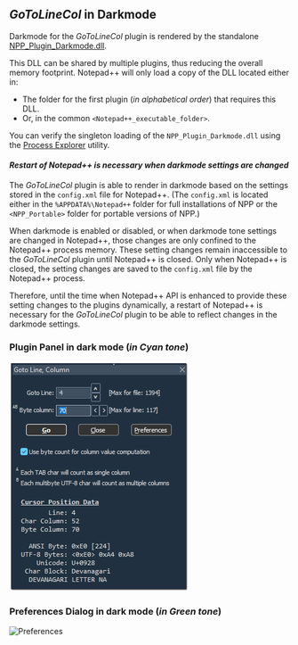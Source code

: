 ## _GoToLineCol_ in Darkmode

Darkmode for the _GoToLineCol_ plugin is rendered by the standalone [NPP_Plugin_Darkmode.dll](https://github.com/shriprem/NPP_Plugin_Darkmode).

This DLL can be shared by multiple plugins, thus reducing the overall memory footprint. Notepad++ will only load a copy of the DLL located either in:
* The folder for the first plugin (_in alphabetical order_) that requires this DLL.
* Or, in the common `<Notepad++_executable_folder>`.

You can verify the singleton loading of the `NPP_Plugin_Darkmode.dll` using the [Process Explorer](https://docs.microsoft.com/en-us/sysinternals/downloads/process-explorer) utility.


#### _Restart of Notepad++ is necessary when darkmode settings are changed_
The _GoToLineCol_ plugin is able to render in darkmode based on the settings stored in the `config.xml` file for Notepad++. (The `config.xml` is located either in the `%APPDATA%\Notepad++` folder for full installations of NPP or the `<NPP_Portable>` folder for portable versions of NPP.)

When darkmode is enabled or disabled, or when darkmode tone settings are changed in Notepad++, those changes are only confined to the Notepad++ process memory. These setting changes remain inaccessible to the _GoToLineCol_ plugin until Notepad++ is closed. Only when Notepad++ is closed, the setting changes are saved to the `config.xml` file by the Notepad++ process.

Therefore, until the time when Notepad++ API is enhanced to provide these setting changes to the plugins dynamically, a restart of Notepad++ is necessary for the _GoToLineCol_ plugin to be able to reflect changes in the darkmode settings.


### Plugin Panel in dark mode (_in Cyan tone_)
![GotoLineCol Panel](https://raw.githubusercontent.com/shriprem/Goto-Line-Col-NPP-Plugin/master/images/PanelBytePos_dm.png)

### Preferences Dialog in dark mode (_in Green tone_)
![Preferences](https://raw.githubusercontent.com/shriprem/Goto-Line-Col-NPP-Plugin/master/images/Preferences_dm.png)

